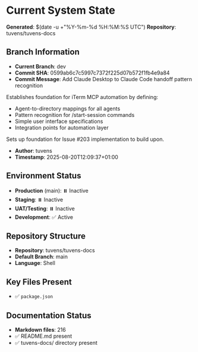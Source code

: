 # Current System State
**Generated**: $(date -u +"%Y-%m-%d %H:%M:%S UTC")
**Repository**: tuvens/tuvens-docs

## Branch Information
- **Current Branch**: dev
- **Commit SHA**: 0599ab6c7c5997c7372f225d07b572f1fb4e9a84
- **Commit Message**: Add Claude Desktop to Claude Code handoff pattern recognition

Establishes foundation for iTerm MCP automation by defining:
- Agent-to-directory mappings for all agents
- Pattern recognition for /start-session commands  
- Simple user interface specifications
- Integration points for automation layer

Sets up foundation for Issue #203 implementation to build upon.
- **Author**: tuvens
- **Timestamp**: 2025-08-20T12:09:37+01:00

## Environment Status
- **Production** (main): ⏸️ Inactive
- **Staging**: ⏸️ Inactive
- **UAT/Testing**: ⏸️ Inactive
- **Development**: ✅ Active

## Repository Structure
- **Repository**: tuvens/tuvens-docs
- **Default Branch**: main
- **Language**: Shell

## Key Files Present
- ✅ `package.json`

## Documentation Status
- **Markdown files**: 216
- ✅ README.md present
- ✅ tuvens-docs/ directory present
